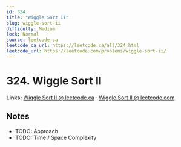 ```yaml
--- 
id: 324
title: "Wiggle Sort II"
slug: wiggle-sort-ii
difficulty: Medium
lock: Normal
source: leetcode.ca
leetcode_ca_url: https://leetcode.ca/all/324.html
leetcode_url: https://leetcode.com/problems/wiggle-sort-ii/
---
```


# 324. Wiggle Sort II

**Links:** [Wiggle Sort II @ leetcode.ca](https://leetcode.ca/all/324.html) · [Wiggle Sort II @ leetcode.com](https://leetcode.com/problems/wiggle-sort-ii/)

## Notes
- TODO: Approach
- TODO: Time / Space Complexity
